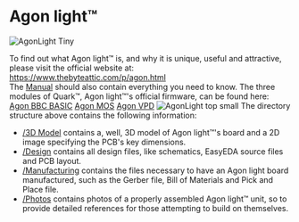 # Agon light™
![AgonLight Tiny](https://user-images.githubusercontent.com/69539226/174462809-74da7287-020a-45ee-8996-a5056379a8d4.png)


To find out what Agon light™ is, and why it is unique, useful and attractive, please visit the official website at: https://www.thebyteattic.com/p/agon.html<br>
The <a href="https://github.com/TheByteAttic/AgonLight/blob/main/Agon%20light%20R1.0%20Manual.pdf">Manual</a> should also contain everything you need to know.
The three modules of Quark™, Agon light™'s official firmware, can be found here:
<a href="https://github.com/breakintoprogram/agon-bbc-basic">Agon BBC BASIC</a>
<a href="https://github.com/breakintoprogram/agon-mos">Agon MOS</a>
<a href="https://github.com/breakintoprogram/agon-vpd">Agon VPD</a>
![AgonLight top small](https://user-images.githubusercontent.com/69539226/174460606-0e86b685-e6bd-4564-a6f9-5506d476ab9a.png)
The directory structure above contains the following information:
<UL>
  <LI><a href="https://github.com/TheByteAttic/AgonLight/tree/main/3D%20model">/3D Model</a> contains a, well, 3D model of Agon light™'s board and a 2D image specifying the PCB's key dimensions.
  <LI><a href="https://github.com/TheByteAttic/AgonLight/tree/main/Design">/Design</a> contains all design files, like schematics, EasyEDA source files and PCB layout.
  <LI><a href="https://github.com/TheByteAttic/AgonLight/tree/main/Manufacturing">/Manufacturing</a> contains the files necessary to have an Agon light board manufactured, such as the Gerber file, Bill of Materials and Pick and Place file.
  <LI><a href="https://github.com/TheByteAttic/AgonLight/tree/main/Photos">/Photos</a> contains photos of a properly assembled Agon light™ unit, so to provide detailed references for those attempting to build on themselves.
</UL>
